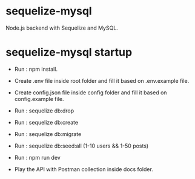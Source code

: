 # sequelize-mysql

Node.js backend with Sequelize and MySQL.

# sequelize-mysql startup

- Run : npm install.
- Create .env file inside root folder and fill it based on .env.example file.
- Create config.json file inside config folder and fill it based on config.example file.
- Run : sequelize db:drop
- Run : sequelize db:create
- Run : sequelize db:migrate
- Run : sequelize db:seed:all (1-10 users && 1-50 posts)
- Run : npm run dev

- Play the API with Postman collection inside docs folder.
